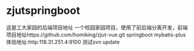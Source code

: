 # zjutspringboot
这是工大家园的后端项目地址
一个校园家园项目，使用了前后端分离开发，前端项目地址https://github.com/homiking/zjut-vue.git
springboot mybatis-plus
体验地址:http:118.31.251.4:9100
测试svn update

